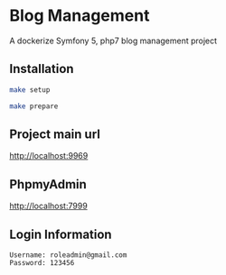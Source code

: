 # Blog Management

A dockerize Symfony 5, php7 blog management project

## Installation

```bash
make setup
```

```bash
make prepare
```

## Project main url 

[http://localhost:9969](http://localhost:9969/)

## PhpmyAdmin

[http://localhost:7999](http://localhost:7999/)

## Login Information 

```
Username: roleadmin@gmail.com
Password: 123456
```


